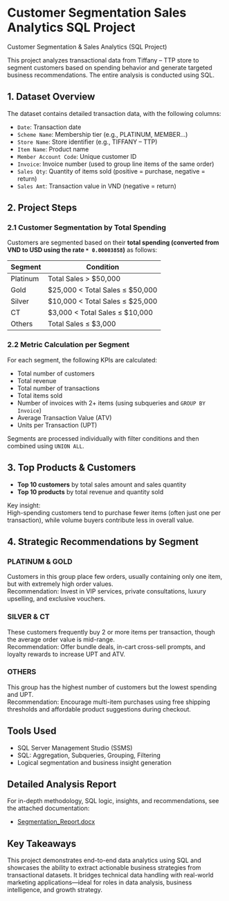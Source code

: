 # Customer Segmentation Sales Analytics SQL Project
Customer Segmentation & Sales Analytics (SQL Project)

This project analyzes transactional data from Tiffany – TTP store to segment customers based on spending behavior and generate targeted business recommendations. The entire analysis is conducted using SQL.



## 1. Dataset Overview

The dataset contains detailed transaction data, with the following columns:

- `Date`: Transaction date  
- `Scheme Name`: Membership tier (e.g., PLATINUM, MEMBER…)  
- `Store Name`: Store identifier (e.g., TIFFANY – TTP)  
- `Item Name`: Product name  
- `Member Account Code`: Unique customer ID  
- `Invoice`: Invoice number (used to group line items of the same order)  
- `Sales Qty`: Quantity of items sold (positive = purchase, negative = return)  
- `Sales Amt`: Transaction value in VND (negative = return)



## 2. Project Steps

### 2.1 Customer Segmentation by Total Spending

Customers are segmented based on their **total spending (converted from VND to USD using the rate `* 0.00003858`)** as follows:

| Segment   | Condition                          |
|-----------|------------------------------------|
| Platinum  | Total Sales > $50,000              |
| Gold      | $25,000 < Total Sales ≤ $50,000    |
| Silver    | $10,000 < Total Sales ≤ $25,000    |
| CT        | $3,000 < Total Sales ≤ $10,000     |
| Others    | Total Sales ≤ $3,000               |

### 2.2 Metric Calculation per Segment

For each segment, the following KPIs are calculated:

- Total number of customers  
- Total revenue  
- Total number of transactions  
- Total items sold  
- Number of invoices with 2+ items (using subqueries and `GROUP BY Invoice`)  
- Average Transaction Value (ATV)  
- Units per Transaction (UPT)

Segments are processed individually with filter conditions and then combined using `UNION ALL`.



## 3. Top Products & Customers

- **Top 10 customers** by total sales amount and sales quantity  
- **Top 10 products** by total revenue and quantity sold  

Key insight:  
High-spending customers tend to purchase fewer items (often just one per transaction), while volume buyers contribute less in overall value.



## 4. Strategic Recommendations by Segment

### PLATINUM & GOLD  
Customers in this group place few orders, usually containing only one item, but with extremely high order values.  
Recommendation: Invest in VIP services, private consultations, luxury upselling, and exclusive vouchers.

### SILVER & CT  
These customers frequently buy 2 or more items per transaction, though the average order value is mid-range.  
Recommendation: Offer bundle deals, in-cart cross-sell prompts, and loyalty rewards to increase UPT and ATV.

### OTHERS  
This group has the highest number of customers but the lowest spending and UPT.  
Recommendation: Encourage multi-item purchases using free shipping thresholds and affordable product suggestions during checkout.



## Tools Used

- SQL Server Management Studio (SSMS)  
- SQL: Aggregation, Subqueries, Grouping, Filtering  
- Logical segmentation and business insight generation



## Detailed Analysis Report

For in-depth methodology, SQL logic, insights, and recommendations, see the attached documentation:

- [Segmentation_Report.docx](https://docs.google.com/document/d/1vzuOX72GmYidHZQ36gwCPaflaa-RSb3FPOyTlQHCY8U/edit?tab=t.0)



## Key Takeaways

This project demonstrates end-to-end data analytics using SQL and showcases the ability to extract actionable business strategies from transactional datasets. It bridges technical data handling with real-world marketing applications—ideal for roles in data analysis, business intelligence, and growth strategy.
